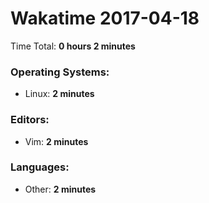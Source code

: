 # Wakatime 2017-04-18

Time Total: **0 hours 2 minutes**

### Operating Systems:
- Linux: **2 minutes** 

### Editors:
- Vim: **2 minutes** 

### Languages:
- Other: **2 minutes** 

